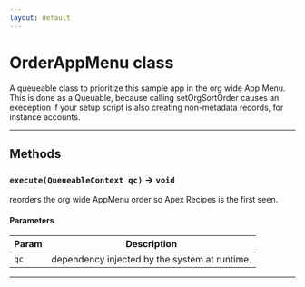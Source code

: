 ```yaml
---
layout: default
---
```

# OrderAppMenu class

A queueable class to prioritize this sample app in the org wide App Menu. This is done as a Queuable, because calling setOrgSortOrder causes an exeception if your setup script is also creating non-metadata records, for instance accounts.

---
## Methods
### `execute(QueueableContext qc)` → `void`

reorders the org wide AppMenu order so Apex Recipes is the first seen.

#### Parameters

| Param | Description |
| ----- | ----------- |
|`qc` |     dependency injected by the system at runtime. |

---
